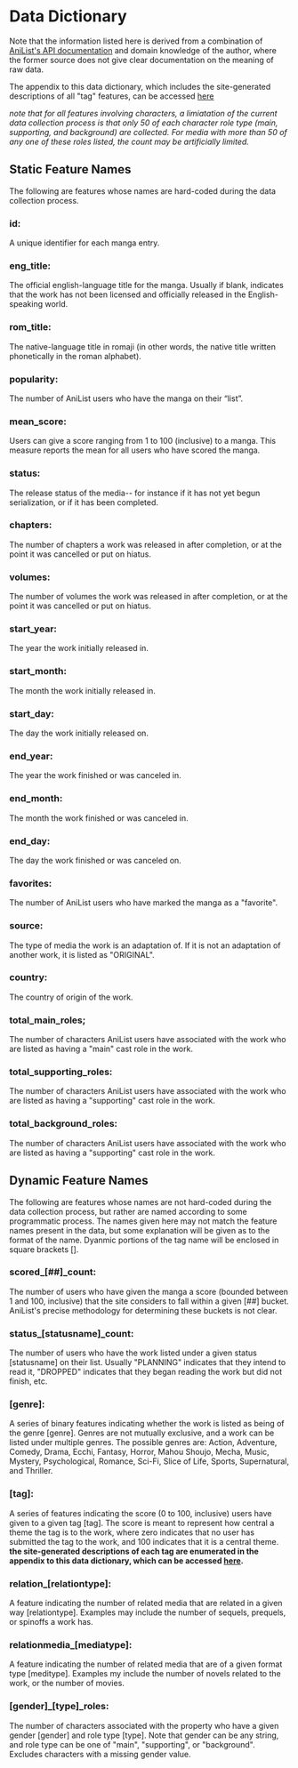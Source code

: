 # Data Dictionary

Note that the information listed here is derived from a combination of [AniList's API documentation](https://anilist.github.io/ApiV2-GraphQL-Docs/) and domain knowledge of the author, where the former source does not give clear documentation on the meaning of raw data.

The appendix to this data dictionary, which includes the site-generated descriptions of all "tag" features, can be accessed [here](../data/tag_reference.csv)

*note that for all features involving characters, a limiatation of the current data collection process is that only 50 of each character role type (main, supporting, and background) are collected. For media with more than 50 of any one of these roles listed, the count may be artificially limited.*

## Static Feature Names
The following are features whose names are hard-coded during the data collection process.

### id:
A unique identifier for each manga entry.

### eng_title:
The official english-language title for the manga. Usually if blank, indicates that the work has not been licensed and officially released in the English-speaking world.

### rom_title:
The native-language title in romaji (in other words, the native title written phonetically in the roman alphabet).

### popularity:
The number of AniList users who have the manga on their “list”.

### mean_score:
Users can give a score ranging from 1 to 100 (inclusive) to a manga. This measure reports the mean for all users who have scored the manga.

### status:
The release status of the media-- for instance if it has not yet begun serialization, or if it has been completed.

### chapters:
The number of chapters a work was released in after completion, or at the point it was cancelled or put on hiatus.

### volumes:
The number of volumes the work was released in after completion, or at the point it was cancelled or put on hiatus.

### start_year:
The year the work initially released in.

### start_month:
The month the work initially released in.

### start_day:
The day the work initially released on.

### end_year:
The year the work finished or was canceled in.

### end_month:
The month the work  finished or was canceled in.

### end_day:
The day the work  finished or was canceled on.

### favorites:
The number of AniList users who have marked the manga as a "favorite".

### source:
The type of media the work is an adaptation of. If it is not an adaptation of another work, it is listed as "ORIGINAL".

### country:
The country of origin of the work.

### total_main_roles;
The number of characters AniList users have associated with the work who are listed as having a "main" cast role in the work.

### total_supporting_roles:
The number of characters AniList users have associated with the work who are listed as having a "supporting" cast role in the work.

### total_background_roles:
The number of characters AniList users have associated with the work who are listed as having a "supporting" cast role in the work.

## Dynamic Feature Names
The following are features whose names are not hard-coded during the data collection process, but rather are named according to some programmatic process. The names given here may not match the feature names present in the data, but some explanation will be given as to the format of the name. Dyanmic portions of the tag name will be enclosed in square brackets \[\].

### scored_\[##\]_count:
The number of users who have given the manga a score (bounded between 1 and 100, inclusive) that the site considers to fall within a given \[##\] bucket. AniList's precise methodology for determining these buckets is not clear.

### status_\[statusname\]_count:
The number of users who have the work listed under a given status \[statusname\] on their list. Usually "PLANNING" indicates that they intend to read it, "DROPPED" indicates that they began reading the work but did not finish, etc.

### \[genre\]:
A series of binary features indicating whether the work is listed as being of the genre \[genre\]. Genres are not mutually exclusive, and a work can be listed under multiple genres. The possible genres are: Action, Adventure, Comedy, Drama, Ecchi, Fantasy, Horror, Mahou Shoujo, Mecha, Music, Mystery, Psychological, Romance, Sci-Fi, Slice of Life, Sports, Supernatural, and Thriller.

### \[tag\]:
A series of features indicating the score (0 to 100, inclusive) users have given to a given tag \[tag\]. The score is meant to represent how central a theme the tag is to the work, where zero indicates that no user has submitted the tag to the work, and 100 indicates that it is a central theme. **the site-generated descriptions of each tag are enumerated in the appendix to this data dictionary, which can be accessed [here](../data/tag_reference.csv).**

### relation_\[relationtype\]:
A feature indicating the number of related media that are related in a given way \[relationtype\]. Examples may include the number of sequels, prequels, or spinoffs a work has.

### relationmedia_\[mediatype\]:
A feature indicating the number of related media that are of a given format type \[meditype\]. Examples my include the number of novels related to the work, or the number of movies.

### \[gender\]_\[type\]_roles:
The number of characters associated with the property who have a given gender \[gender\] and role type \[type\]. Note that gender can be any string, and role type can be one of "main", "supporting", or "background". Excludes characters with a missing gender value.
